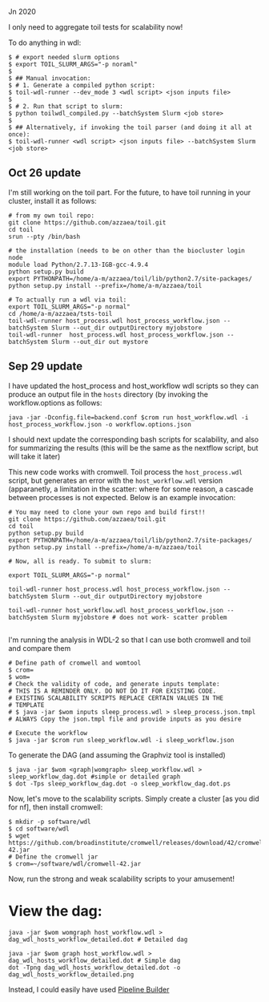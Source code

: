 Jn 2020

I only need to aggregate toil tests for scalability now!


To do anything in wdl:


```
$ # export needed slurm options
$ export TOIL_SLURM_ARGS="-p noraml"
$
$ ## Manual invocation:
$ # 1. Generate a compiled python script:
$ toil-wdl-runner --dev_mode 3 <wdl script> <json inputs file>
$
$ # 2. Run that script to slurm:
$ python toilwdl_compiled.py --batchSystem Slurm <job store>
$
$ ## Alternatively, if invoking the toil parser (and doing it all at once):
$ toil-wdl-runner <wdl script> <json inputs file> --batchSystem Slurm <job store>
```


## Oct 26 update
I'm still working on the toil part. For the future, to have toil running in your cluster, install it as follows:

```
# from my own toil repo:
git clone https://github.com/azzaea/toil.git
cd toil
srun --pty /bin/bash

# the installation (needs to be on other than the biocluster login node
module load Python/2.7.13-IGB-gcc-4.9.4
python setup.py build
export PYTHONPATH=/home/a-m/azzaea/toil/lib/python2.7/site-packages/
python setup.py install --prefix=/home/a-m/azzaea/toil

# To actually run a wdl via toil:
export TOIL_SLURM_ARGS="-p normal"
cd /home/a-m/azzaea/tsts-toil
toil-wdl-runner host_process.wdl host_process_workflow.json --batchSystem Slurm --out_dir outputDirectory myjobstore 
toil-wdl-runner  host_process.wdl host_process_workflow.json --batchSystem Slurm --out_dir out mystore 

```


## Sep 29 update
I have updated the host_process and host_workflow wdl scripts so they can produce an output file in the `hosts` directory (by invoking the workflow.options as follows:
```
java -jar -Dconfig.file=backend.conf $crom run host_workflow.wdl -i host_process_workflow.json -o workflow.options.json
```

I should next update the corresponding bash scripts for scalability, and also for summarizing the results (this will be the same as the nextflow script, but will take it later)

This new code works with cromwell. Toil process the `host_process.wdl` script, but generates an error with the `host_workflow.wdl` version (apparanetly, a limitation in the scatter: where for some reason, a cascade between processes is not expected. Below is an example invocation:

```
# You may need to clone your own repo and build first!!
git clone https://github.com/azzaea/toil.git
cd toil
python setup.py build
export PYTHONPATH=/home/a-m/azzaea/toil/lib/python2.7/site-packages/
python setup.py install --prefix=/home/a-m/azzaea/toil

# Now, all is ready. To submit to slurm:

export TOIL_SLURM_ARGS="-p normal"

toil-wdl-runner host_process.wdl host_process_workflow.json --batchSystem Slurm --out_dir outputDirectory myjobstore 

toil-wdl-runner host_workflow.wdl host_process_workflow.json --batchSystem Slurm myjobstore # does not work- scatter problem

```




##

I'm running the analysis in WDL-2 so that I can use both cromwell and toil and compare them

```
# Define path of cromwell and womtool
$ crom=
$ wom=
# Check the validity of code, and generate inputs template:
# THIS IS A REMINDER ONLY. DO NOT DO IT FOR EXISTING CODE. 
# EXISTING SCALABILITY SCRIPTS REPLACE CERTAIN VALUES IN THE 
# TEMPLATE
# $ java -jar $wom inputs sleep_process.wdl > sleep_process.json.tmpl
# ALWAYS Copy the json.tmpl file and provide inputs as you desire

# Execute the workflow
$ java -jar $crom run sleep_workflow.wdl -i sleep_workflow.json
```

To generate the DAG (and assuming the Graphviz tool is installed)
```
$ java -jar $wom <graph|womgraph> sleep_workflow.wdl > sleep_workflow_dag.dot #simple or detailed graph
$ dot -Tps sleep_workflow_dag.dot -o sleep_workflow_dag.dot.ps
```

Now, let's move to the scalability scripts. Simply create a cluster [as you did for nf], then install cromwell:
```
$ mkdir -p software/wdl
$ cd software/wdl
$ wget https://github.com/broadinstitute/cromwell/releases/download/42/cromwell-42.jar
# Define the cromwell jar
$ crom=~/software/wdl/cromwell-42.jar
```
Now, run the strong and weak scalability scripts to your amusement!


# View the dag:

```
java -jar $wom womgraph host_workflow.wdl > dag_wdl_hosts_workflow_detailed.dot # Detailed dag

java -jar $wom graph host_workflow.wdl > dag_wdl_hosts_workflow_detailed.dot # Simple dag
dot -Tpng dag_wdl_hosts_workflow_detailed.dot -o dag_wdl_hosts_workflow_detailed.png
```

Instead, I could easily have used [Pipeline Builder](http://pb.opensource.epam.com/)

